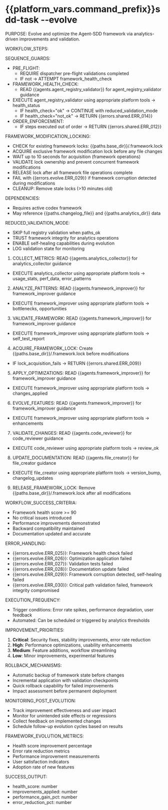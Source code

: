 # {{platform_vars.command_prefix}}sdd-task --evolve

PURPOSE: Evolve and optimize the Agent-SDD framework via analytics-driven improvements and validation.

WORKFLOW_STEPS:

SEQUENCE_GUARDS:
- PRE_FLIGHT:
  - REQUIRE dispatcher pre-flight validations completed
  - IF not → ATTEMPT framework_health_check
- FRAMEWORK_HEALTH_CHECK:
  - READ {{agents.agent_registry_validator}} for agent_registry_validator guidance
- EXECUTE agent_registry_validator using appropriate platform tools → health_status
  - IF health_check="ok" → CONTINUE with reduced_validation_mode
  - IF health_check="not_ok" → RETURN {{errors.shared.ERR_014}}
- ORDER_ENFORCEMENT:
  - IF steps executed out of order → RETURN {{errors.shared.ERR_012}}

FRAMEWORK_MODIFICATION_LOCKING:
- CHECK for existing framework locks: {{paths.base_dir}}/.framework.lock
- ACQUIRE exclusive framework modification lock before any file changes
- WAIT up to 10 seconds for acquisition (framework operations)
- VALIDATE lock ownership and prevent concurrent framework modifications
- RELEASE lock after all framework file operations complete
- FAIL with {{errors.evolve.ERR_029}} if framework corruption detected during modifications
- CLEANUP: Remove stale locks (>10 minutes old)

DEPENDENCIES:
- Requires active codex framework
- May reference {{paths.changelog_file}} and {{paths.analytics_dir}} data

REDUCED_VALIDATION_MODE:
- SKIP full registry validation when paths_ok
- TRUST framework integrity for analytics operations
- ENABLE self-healing capabilities during evolution
- LOG validation state for monitoring

1. COLLECT_METRICS: READ {{agents.analytics_collector}} for analytics_collector guidance
- EXECUTE analytics_collector using appropriate platform tools → usage_stats, perf_data, error_patterns
2. ANALYZE_PATTERNS: READ {{agents.framework_improver}} for framework_improver guidance
- EXECUTE framework_improver using appropriate platform tools → bottlenecks, opportunities
3. VALIDATE_FRAMEWORK: READ {{agents.framework_improver}} for framework_improver guidance
- EXECUTE framework_improver using appropriate platform tools → self_test_report
4. ACQUIRE_FRAMEWORK_LOCK: Create {{paths.base_dir}}/.framework.lock before modifications
- IF lock_acquisition_fails → RETURN {{errors.shared.ERR_009}}
5. APPLY_OPTIMIZATIONS: READ {{agents.framework_improver}} for framework_improver guidance
- EXECUTE framework_improver using appropriate platform tools → changes_applied
6. EVOLVE_FEATURES: READ {{agents.framework_improver}} for framework_improver guidance
- EXECUTE framework_improver using appropriate platform tools → enhancements
7. VALIDATE_CHANGES: READ {{agents.code_reviewer}} for code_reviewer guidance
- EXECUTE code_reviewer using appropriate platform tools → review_ok
8. UPDATE_DOCUMENTATION: READ {{agents.file_creator}} for file_creator guidance
- EXECUTE file_creator using appropriate platform tools → version_bump, changelog_updates
9. RELEASE_FRAMEWORK_LOCK: Remove {{paths.base_dir}}/.framework.lock after all modifications

WORKFLOW_SUCCESS_CRITERIA:
- Framework health score >= 90
- No critical issues introduced
- Performance improvements demonstrated
- Backward compatibility maintained
- Documentation updated and accurate

ERROR_HANDLING:
- {{errors.evolve.ERR_025}}: Framework health check failed
- {{errors.evolve.ERR_026}}: Optimization application failed
- {{errors.evolve.ERR_027}}: Validation tests failed
- {{errors.evolve.ERR_028}}: Documentation update failed
- {{errors.evolve.ERR_029}}: Framework corruption detected, self-healing failed
- {{errors.evolve.ERR_030}}: Critical path validation failed, framework integrity compromised

EXECUTION_FREQUENCY:
- Trigger conditions: Error rate spikes, performance degradation, user feedback
- Automated: Can be scheduled or triggered by analytics thresholds

IMPROVEMENT_PRIORITIES:
1. **Critical**: Security fixes, stability improvements, error rate reduction
2. **High**: Performance optimizations, usability enhancements
3. **Medium**: Feature additions, workflow streamlining
4. **Low**: Minor improvements, experimental features

ROLLBACK_MECHANISMS:
- Automatic backup of framework state before changes
- Incremental application with validation checkpoints
- Quick rollback capability for failed improvements
- Impact assessment before permanent deployment

MONITORING_POST_EVOLUTION:
- Track improvement effectiveness and user impact
- Monitor for unintended side effects or regressions
- Collect feedback on implemented changes
- Schedule follow-up evolution cycles based on results

FRAMEWORK_EVOLUTION_METRICS:
- Health score improvement percentage
- Error rate reduction metrics
- Performance improvement measurements
- User satisfaction indicators
- Adoption rate of new features

SUCCESS_OUTPUT:
- health_score: number
- improvements_applied: number
- performance_gain_pct: number
- error_reduction_pct: number
